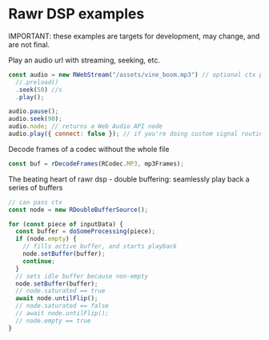 # Rawr DSP examples

IMPORTANT: these examples are targets for development, may change, and are not final.

Play an audio url with streaming, seeking, etc.

```js
const audio = new RWebStream("/assets/vine_boom.mp3") // optional ctx param
  //.preload()
  .seek(50) //s
  .play();

audio.pause();
audio.seek(90);
audio.node; // returns a Web Audio API node
audio.play({ connect: false }); // if you're doing custom signal routing with audio.node
```

Decode frames of a codec without the whole file

```js
const buf = rDecodeFrames(RCodec.MP3, mp3Frames);
```
The beating heart of rawr dsp - double buffering: seamlessly play back a series of buffers
```js
// can pass ctx
const node = new RDoubleBufferSource();

for (const piece of inputData) {
  const buffer = doSomeProcessing(piece);
  if (node.empty) {
    // fills active buffer, and starts playback
    node.setBuffer(buffer);
    continue;
  }
  // sets idle buffer because non-empty
  node.setBuffer(buffer);
  // node.saturated == true
  await node.untilFlip();
  // node.saturated == false
  // await node.untilFlip();
  // node.empty == true
}
```
